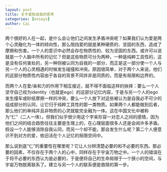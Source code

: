 ```yaml
---
layout: post
title: 关于爱和自我的思考
categories: [essays]
author: Cai
---
```


两个很好的人在一起，是什么会让他们之间发生矛盾冲突呢？如果我们认为爱是两个心灵融化为一体的倾向性，那么阻挡爱的就是某种硬质的、坚固的东西，造成了摩擦和伤害。一个人的意识中必然会存在物质性的、较为坚固的东西。或许可以说就是一个人脑中所有的记忆？但是这些物质可分为两种，一种是纯粹工具性的，这是没有任何害处的，另一种则被认同为自我的一部分，而正是这一部分使一个人与另一个人的心灵相遇的时候发生碰撞和冲突。原因很简单，对于两个人来说，他们的这部分物质性内容由于各自的背景不同并非是同质的，而是有局限和边界的。

而两个人在爱/亲和力的作用下相互接近，就不得不面临这样的抉择：要么一个人坚守自己视为identity（也就是ego）的这部分记忆内容，于是与另一个人的ego发生撞车或砂纸摩擦一样的冲突，要么一个人放下对这些被认为是自我必不可少的组成部分的认同，让它归于纯粹工具性的那一类物质。如果两个人都能做到后者，那么他们的单纯并且非物质的心灵就能完全融为一体。这在中国文化中被称为“仁”（二人一体）。但我们似乎很少用这个字来形容一对恋人之间的感情，因为他们之间的结合趋势往往主要是生理上的，在心理层面很多人还是会闹许多矛盾。假设一个人能够消除自我认同，而另一个却不能，那会发生什么呢？第二个人便意识不到对方的爱，依旧活在个人记忆的局限空间中。

那么说到底“仁”的重要性在哪里呢？它让人分辨清楚必要的和不必要的东西。那必要的因素，不仅存在于两个人的心中，同样存在于宇宙万物之中。一个人的错误在于将不必要的东西认为是必要的，于是便将自己的生命局限于一个狭小的空间，与宇宙万物脱离联系了。建立与另一个人的联系便是救赎的第一步。